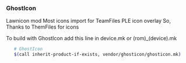 ### GhostIcon

Lawnicon mod 
Most icons import for TeamFiles PLE icon overlay
So, Thanks to ThemFiles for icons

To build with GhostIcon add this line in device.mk or (rom)_(device).mk
```bash
   # GhostIcon
   $(call inherit-product-if-exists, vendor/ghosticon/ghosticon.mk)
```
